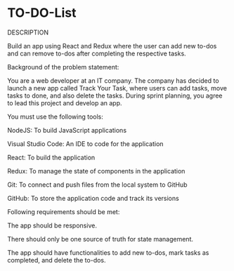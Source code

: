 # TO-DO-List

DESCRIPTION

Build an app using React and Redux where the user can add new to-dos and can remove to-dos after completing the respective tasks.

Background of the problem statement:

You are a web developer at an IT company. The company has decided to launch a new app called Track Your Task, where users can add tasks, move tasks to done, and also delete the tasks. During sprint planning, you agree to lead this project and develop an app.

You must use the following tools:

NodeJS: To build JavaScript applications

Visual Studio Code: An IDE to code for the application

React: To build the application

Redux: To manage the state of components in the application

Git: To connect and push files from the local system to GitHub

GitHub: To store the application code and track its versions

Following requirements should be met:

The app should be responsive.

There should only be one source of truth for state management.

The app should have functionalities to add new to-dos, mark tasks as completed, and delete the to-dos.

